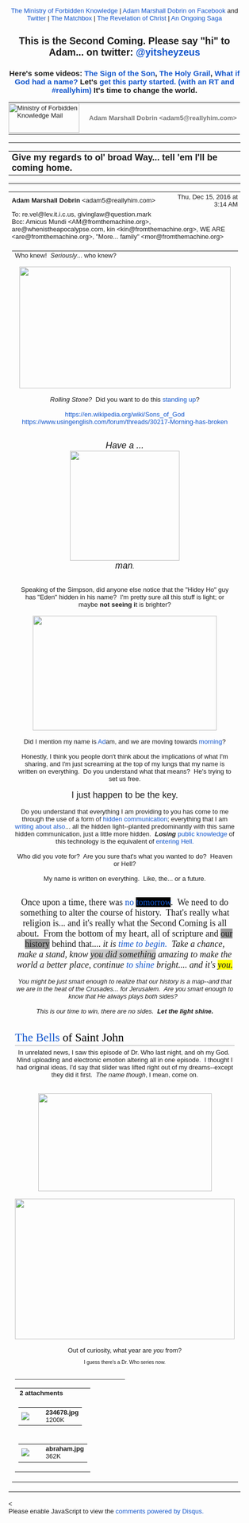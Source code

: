 <!DOCTYPE html PUBLIC "-//W3C//DTD HTML 4.01//EN" "https://www.w3.org/TR/html4/strict.dtd">
<!-- saved from url=(0153)https://mail.google.com/mail/u/2/?ui=2&amp;ik=b3fd74b597&amp;view=pt&amp;q=who%20knew%20i%20mean%20it&amp;qs=true&amp;search=query&amp;msg=159018bd5e8e8601&amp;siml=159018bd5e8e8601 --><html data-inboxsdk-active-app-ids='[{"appId":"sdk_wordzen_7bc143d54d"},{"appId":"sdk_streak_21e9788951","version":"6.2864"}]' data-inboxsdk-app-logger-master-chosen="true" data-inboxsdk-last-event="1482347915557" data-inboxsdk-master-claimed="true" data-inboxsdk-session-id="1482347404397-0.6150793875481095" data-map-id="1be4e7b7ffe24342" lang="en"><head data-inboxsdk-script-injected="true"><meta content="text/html; charset=utf-8" http-equiv="Content-Type" /><style type="text/css">
body,td,div,p,a,input {font-family: arial, sans-serif;}
</style><meta content="IE=edge" http-equiv="X-UA-Compatible" /><title>Ministry of Forbidden Knowledge Mail - Give my regards to ol' broad Way... tell 'em I'll be coming home.</title><style type="text/css">
body, td {font-size:13px} a:link, a:active {color:#1155CC; text-decoration:none} a:hover {text-decoration:underline; cursor: pointer} a:visited{color:##6611CC} img{border:0px} pre { white-space: pre; white-space: -moz-pre-wrap; white-space: -o-pre-wrap; white-space: pre-wrap; word-wrap: break-word; max-width: 800px; overflow: auto;} .logo { left: -7px; position: relative; }
</style><style id="inboxsdk__shared_style">.inboxsdk__notransition {
  -webkit-transition: none !important;
  -moz-transition: none !important;
  -o-transition: none !important;
  -ms-transition: none !important;
  transition: none !important;
}

.inboxsdk__close_button {
  height: 24px;
  width: 24px;
  opacity: .7;
  position: relative;
  background: none;
  border: none;
  padding: 0;
  box-sizing: content-box;
  outline: none;
  cursor: pointer;
}
.inboxsdk__close_button:focus, .inboxsdk__close_button:hover {
  opacity: 1;
}
.inboxsdk__close_button:focus::before {
  background-color: rgba(0,0,0,.12);
}
.inboxsdk__close_button::before {
  border-radius: 50%;
  position: absolute;
  top: -4px;
  bottom: -4px;
  left: -4px;
  right: -4px;
  padding: 4px;
  content: ' ';
}
.inboxsdk__close_button::after {
  content: ' ';
  background: url(https://www.gstatic.com/images/icons/material/system/1x/close_black_24dp.png);
  position: absolute;
  height: 24px;
  width: 24px;
  top: 0;
  left: 0;
}

.BfHbBdeFdccACFdC {
  display: none;
}

/* drawer */

.inboxsdk__drawer_view_container {
  visibility: visible;
  direction: initial;
  position: fixed;
  height: 100vh;
  width: 100vw;
  bottom: 0;
  left: 0;
  z-index: 51;
  pointer-events: none;
}
.inboxsdk__drawer_view {
  position: absolute;
  pointer-events: auto;
  top: 0;
  bottom: 0;
  right: 0;
  width: 452px;
  font: normal normal normal normal 13px / normal "Helvetica Neue", Helvetica, Arial, sans-serif;
  display: -webkit-flex;
  display: flex;
  -webkit-flex-direction: column;
  flex-direction: column;
  background-color: #fff;
  outline: none;
  box-shadow: 0 0 8px rgba(0,0,0,.18), 0 8px 16px rgba(0,0,0,.36);
  -webkit-transform: translateX(100%);
  transform: translateX(100%);
  transition: transform 150ms cubic-bezier(.4,0,.2,1);
}

.inboxsdk__drawer_view.inboxsdk__active {
  -webkit-transform: none;
  transform: none;
}
.inboxsdk__drawer_title_bar {
  background-color: #f5f5f5;
  border-bottom: 1px solid #e0e0e0;
  padding: 16px 20px;
  white-space: nowrap;
  display: -webkit-flex;
  display: flex;
  flex: 0 0 auto;
  -webkit-flex: 0 0 auto;
}
.inboxsdk__drawer_title_bar .inboxsdk__close_button {
  margin-right: 20px;
  -webkit-flex-shrink: 0;
  flex-shrink: 0;
}
.inboxsdk__drawer_title {
  overflow: hidden;
  text-overflow: ellipsis;
  white-space: nowrap;
  font: normal normal normal normal 20px / 24px "Helvetica Neue", Helvetica, Arial, sans-serif;
}

/* backdrop */

.inboxsdk__inbox_backdrop {
  visibility: visible;
  position: fixed;
  height: 100vh;
  width: 100vw;
  bottom: 0;
  left: 0;
  z-index: 50;
  background-color: transparent;
  transition: background-color 150ms cubic-bezier(0.4, 0, 1, 1);
}
.inboxsdk__inbox_backdrop.inboxsdk__active {
  background-color: rgba(10,10,10,.6);
  transition: background-color 70ms cubic-bezier(0,0,.2,1);
}

.inboxsdk__inbox_backdrop ~ .inboxsdk__inbox_backdrop {
  opacity: 0.6;
}

/* hidden */

.DGbAFbcDdFAcEIfH {
  display: -webkit-flex;
  display: flex;
  -webkit-flex-direction: column;
  flex-direction: column;
}

.GFAbBBEAbBFcIfcD &gt; .inboxsdk__close_button {
  position: absolute;
  bottom: 10px;
  right: 20px;
}

.CBDdFAIJaedGEIDI {
  width: 216px;
}

.CeDdaffadaHBCHAf {
  overflow: hidden;
  font: 12px Arial, sans-serif;
  max-height: 100%;
  box-sizing: border-box;
}

.BCccAfffHcAfCfBD {
  white-space: nowrap;
  display: -webkit-flex;
  display: flex;
  -moz-user-select: none;
  -webkit-user-select: none;
  user-select: none;
  cursor: default;
}

.CeDdaffadaHBCHAf.BDBCFHeAGDCaffbB .BCccAfffHcAfCfBD:hover,
.CeDdaffadaHBCHAf.EEIaeecAbAEEBHef .BCccAfffHcAfCfBD {
  background: rgba(0,0,0,.03);
}

.CbeAGeDGdIdDJEJG {
  min-width: 0;
  overflow: hidden;
  text-overflow: ellipsis;
}

.CeDdaffadaHBCHAf.BDBCFHeAGDCaffbB .CbeAGeDGdIdDJEJG {
  cursor: move;
}

.cdDbFedEbECDJcEb {
  padding-left: 20px;
  vertical-align: middle;
  font: 13px / 40px "Helvetica Neue", Helvetica, Arial, sans-serif;
  color: #303030;
}

.GFAbBBEAbBFcIfcD.eAICJGdDbBFfIacH .BCccAfffHcAfCfBD {
  display: none;
}

.eGFBdGacbFaJeHbf {
  display: inline-block;
  vertical-align: middle;
  margin-left: 10px;
  box-sizing: border-box;
  background-size: contain;
}

.eGFBdGacbFaJeHbf,
.eGFBdGacbFaJeHbf &gt; img {
  width: 20px;
  height: 20px;
}

.fDFJbbfJaaGcICCf {
  -webkit-flex: 1;
  flex: 1;
  text-align: right;
  visibility: hidden;
}

.CeDdaffadaHBCHAf.BDBCFHeAGDCaffbB .fDFJbbfJaaGcICCf {
  visibility: visible;
  cursor: pointer;
}

.EFHbJefFbaIFFIHB {
  margin-top: 12px;
  margin-right: 4px;
  background: url(https://www.streak.com/build/images/arrowDown.png) center / 20px no-repeat;
  border: none;
  width: 14px;
  height: 14px;
  -webkit-transform: rotate(-90deg);
  transform: rotate(-90deg);
  transition: -webkit-transform .15s, transform .15s;
  outline: none;
  opacity: .6;
  cursor: pointer;
}

.BCccAfffHcAfCfBD:hover .EFHbJefFbaIFFIHB,
.CeDdaffadaHBCHAf.EEIaeecAbAEEBHef .BCccAfffHcAfCfBD .EFHbJefFbaIFFIHB {
  opacity: .9;
}

.CeDdaffadaHBCHAf.ecFIIEJJFebAdaaB .EFHbJefFbaIFFIHB {
  -webkit-transform: rotate(0);
  transform: rotate(0);
}

.BdCCcGfCbBJCAdGJ {
  border-bottom: 1px solid #ddd;
  margin-bottom: 15px;
}

/* end hidden */
</style><style id="inboxsdk__style">/* suggestions */

.inboxsdk__suggestions_separator_before {
  padding-bottom: 2px !important;
}

.inboxsdk__suggestions_separator_after {
  border-top: 1px solid #e5e5e5;
  padding-top: 2px !important;
}

/* buttons */

div.T-I.inboxsdk__button {
  -webkit-user-select: none;
  min-width: 27px;
}

.inboxsdk__no_bg {
  background: none;
}

.inboxsdk__button.inboxsdk__button_disabled {
  opacity: 0.55;
}

  .inboxsdk__button_icon + .inboxsdk__button_text {
    margin-left: 5px;
  }

.inboxsdk__button_icon {
  display: inline-block;
}

.inboxsdk__button_iconImg {
  height: 16px;
  width: 16px;
  vertical-align: middle;
  margin-top: -2px;
  user-drag: none;
  -moz-user-select: none;
  -webkit-user-drag: none;
}

.inboxsdk__button_green_inactive {
  -webkit-box-shadow: 0 1px 0 rgba(0,0,0,.05);
  box-shadow: 0 1px 0 rgba(0,0,0,.05);
  background-color: #53a93f;
  background-image: -webkit-linear-gradient(top,transparent,transparent);
  background-image: linear-gradient(top,transparent,transparent);
  border: 1px solid transparent;
  color: #fff;
  text-shadow: none;
}

.inboxsdk__button_green_hover {
  -webkit-box-shadow: inset 0 -1px 0 #4c8534;
  box-shadow: inset 0 -1px 0 #4c8534;
  background-color: #65b045;
  background-image: -webkit-linear-gradient(top,transparent,transparent);
  background-image: linear-gradient(top,transparent,transparent);
  border: 1px solid transparent;
  border-bottom: 1px solid #4c8534;
  text-shadow: none;
}

.inboxsdk__button_green_active {
  -webkit-box-shadow: inset 0 1px 0 #2f6124;
  box-shadow: inset 0 1px 0 #2f6124;
  background: #3e802f;
  border: 1px solid transparent;
  border-top: 1px solid #2f6124;
  color: #fff;
  text-shadow: none;
}

.J-M.inboxsdk__menu {
  min-width: 1em;
  min-height: 1em;
  padding: 0px;
  overflow: visible;
  max-height: none;
}

.f4.J-N-JX.inboxsdk__message_more_icon {
  margin-top: -1px;
  width: 16px;
  height: 16px;
}

/* end */

/* compose buttons */

.T-I.inboxsdk__button.inboxsdk__compose_sendButton {
  min-width: 0px;
  margin-right: 0px;
  margin-left: 0px;
  padding:0px;
}

.inboxsdk__compose_actionToolbar {
  padding: 0px 0px 0px 5px;
  white-space: nowrap;
}

.inboxsdk__compose_actionToolbar div.inboxsdk__button {
  min-width: 27px;
  height: 27px;
}

.inboxsdk__compose_actionToolbar .inboxsdk__button_icon {
  height: 17px;
  width: 17px;
  display: inline-block;
  vertical-align: middle;
  position: relative;
  margin-top: 2px;
}

.inboxsdk__compose_actionToolbar .inboxsdk__button_iconImg {
  vertical-align: top;
  height: 17px;
  width: 17px;
  display: inline-block;
  margin-top: -1px;
}

.inboxsdk__compose_actionToolbar .inboxsdk__button &gt; div {
    opacity: 0.55;
}

.inboxsdk__compose_actionToolbar .inboxsdk__button:focus {
  border: 1px solid #4d90fe;
  outline: none;
}


  .inboxsdk__compose_actionToolbar .inboxsdk__button.inboxsdk__button_hover &gt; div, .inboxsdk__compose_actionToolbar .inboxsdk__button:focus &gt; div {
    opacity: 1
  }


.inboxsdk__compose_groupedActionToolbar {
  position: absolute;
  bottom: 44px;
  background: #f5f5f5;
  margin: 3px;
  box-shadow: 0 2px 2px -1px rgba(0,0,0,0.1);
  border: 1px solid #cfcfcf;
  padding: 1px !important;
  z-index: 10;
  left: 0px;
}

.inboxsdk__compose_groupedActionToolbar div.inboxsdk__button {
  z-index: 1;
}

.inboxsdk__compose_groupedActionToolbar_arrow {
  position: absolute;
  background: url('https://ssl.gstatic.com/ui/v1/icons/mail/down_pointer.png') no-repeat;
  width: 17px;
  height: 18px;
  bottom: -16px;
  margin-left: 4px;
}

/* end */

/* appid warning */

.inboxsdk__appid_warning {
  margin: 0;
  padding: 9px;
  color: #4b4b4b;
  height: 32px;
  background: #ff6c6c;
  font-size: 10pt;
}

.inboxsdk__appid_warning_main {
  display: inline-block;
  vertical-align: middle;
}

.inboxsdk__appid_warning .topline {
  font-weight: bold;
  font-size: 11pt;
}

a.inboxsdk__appid_register {
  color: white;
  display: inline-block;
  background: #1989ff;
  border-radius: 3px;
  text-decoration: none;
  box-shadow: 0 0 5px rgba(0,0,0,0.3);
  padding: 7px;
  font-size: 10pt;
  vertical-align: middle;
  margin-left: 1em;
}

input.inboxsdk__x_close_button {
  background-color: transparent;
  background-image: url(https://www.streak.com/build/images/circle_border_x.png);
  background-size: cover;
  background-repeat: no-repeat;
  background-position: center center;
  height: 20px;
  width: 20px;
  border: none;
  display: inline-block;
  vertical-align: middle;
  cursor: pointer;

  float: right;
  margin: 5px;
}

/* thread rows */

.inboxsdk__gmail_label.inboxsdk__label_has_icon .au {
  display: inline-block;
  margin-left: 14px;
}

.inboxsdk__thread_row_label .inboxsdk__button_icon,
.inboxsdk__thread_row_label .inboxsdk__button_iconImg {
  height: 11px;
  width: 11px;
}

.inboxsdk__thread_row_label .inboxsdk__button_icon {
  display: inline-block;
  margin-top: 2px;
  margin-left: 4px;
  position: absolute;
}

.inboxsdk__thread_row_button {
  outline: 0;
  padding: 0 5px;
  position: relative;
  height: 15px;
  width: 15px;
  top: -2px;
}

.inboxsdk__gmail_action {
  float: right;
  position: relative;
  background-color: grey;
  border: 1px solid black;
  margin-left: 1em;
  cursor: default;
  padding: 0 6px;
  background-image: -webkit-linear-gradient(top,#e9e9e9,#e6e6e6);
  background-image: linear-gradient(top,#e9e9e9,#e6e6e6);
  border: 1px solid rgba(0,0,0,0.1);
  border-color: #ccc;
  color: #444;
  height: 17px;
  line-height: 17px;
  min-width: 56px;
  border-radius: 2px;
  font-size: 11px;
  font-weight: bold;
  text-align: center;
  white-space: nowrap;
  padding-right: 18px;
}

.inboxsdk__gmail_action:focus {
  border: 1px solid #4d90fe;
  outline: none;
}

.inboxsdk__gmail_action:active {
  box-shadow: inset 0 1px 2px rgba(0,0,0,.1);
}

.inboxsdk__gmail_action:hover {
  box-shadow: 0 1px 1px rgba(0,0,0,.05);
  background-color: #ededed;
  background-image: -webkit-linear-gradient(top,#ededed,#eaeaea);
  background-image: linear-gradient(top,#ededed,#eaeaea);
  border-color: #b8b8b8;
}

.inboxsdk__gmail_action::after {
  content: '';
  position: absolute;
  right: 5px;
  top: 5px;
  margin-left: 5px;
  background: no-repeat url(https://ssl.gstatic.com/mail/sprites/smartmail-561acb673be75c1d374881a95997fce4.png) -67px -100px;
  width: 7px;
  height: 7px;
  opacity: .55;
}

.inboxsdk__thread_row_custom_date {
  margin-left: 2px;
}

span.inboxsdk__thread_row_custom_date + span:not(.inboxsdk__thread_row_custom_date) {
  display: none;
}

span.inboxsdk__thread_row_custom_draft_label + div.yW {
  display: none;
}

.inboxsdk__thread_row_attachment_icon {
  margin-left: 3px;
  width: 16px;
  height: 16px;
}

.inboxsdk__thread_row_icon_wrapper {
  display: inline-block;
  width: 25px;
  margin-right: 3px;
}

.inboxsdk__thread_row_image_added .y6 .inboxsdk__thread_row_icon_wrapper ~ span[id] {
  margin-left: 3px;
}

  .inboxsdk__thread_row_icon_wrapper .inboxsdk__button_icon {
    position: absolute;
    top: 50%;
    height: 24px;
    overflow: hidden;
    width: 24px;
    margin-top: -12px;
  }

    .inboxsdk__thread_row_icon_wrapper .inboxsdk__button_iconImg {
      height: 24px;
      width: 24px;
      margin-top: 0px;
    }

  .inboxsdk__thread_row_image_added .a4W, .inboxsdk__thread_row_image_added .apA, .inboxsdk__thread_row_image_added .apx {
    position: relative;
  }


/* end thread rows */

td.gH div.gK span:first-child &gt; img {
  margin-right: 3px;
}

td.gH div.gK span:first-child &gt; img:last-child {
  margin-right: 6px;
}

.inboxsdk__message_attachment_icon {
  width: 21px;
  height: 21px;
  margin-top: -3px;
}

/* Work around issue where clicking "Remove formatting" in Compose causes this
 * element to become taller and shift the toolbar down. */
.gU .aWQ {
  max-height: 3px;
}

.aQw .inboxsdk__button_iconImg {
  margin-top: 2px;
}

.aZi .asa .inboxsdk__button_iconImg {
  display: inline-block;
  vertical-align: middle;
  margin-top: -3px;
}

/* Message view attachments toolbar */
.aZi .aZj .asa .inboxsdk__button_iconImg {
  margin: 0;
}

body .dw {
  /* Fixes issue where a tall compose window opened over a custom view could be
   * overlapped by Gmail's top bar. Also fixes issue where mole widgets are
   * only visible while a compose window is open.
   */
  z-index: 6 !important;
}

.inboxsdk__compose_outerSidebar_wrapper {
  position: absolute;
  left: -401px;
  top: 0px;
  background: white;
  width: 400px;
  bottom: 0px;
  border-left: 1px solid silver;
  box-shadow: -2px 0px 1px #E6E6E6;
  display: block;
}

.inboxsdk__outerSidebarActive .aSt .inboxsdk__compose_outerSidebar_wrapper {
  border-left: 0;
  box-shadow: none;
  left: -400px;
}

.inboxsdk__outerSidebarActive .aSs &gt; div { width: 50% !important; margin-left: 30%; }

.inboxsdk__compose_outerSidebar_header {
  background: #404040;
  font-size: 80%;
  padding: 10px 10px 11px 10px;
  color: white;
  border-bottom: 1px solid #C4C4C4;
}

.inboxsdk__compose_outerSidebar_body {
  position: absolute;
  width: 100%;
  bottom: 43px;
  top: 36px;
  left: -1px;
  overflow: auto;
}

.inboxsdk__compose_outerSidebar_footer {
  position: absolute;
  bottom: 0px;
  width: 100%;
  border-top: 1px solid rgb(206, 206, 206);
  display: block;
}

.inboxsdk__compose_innerSidebarActive form, .inboxsdk__compose_innerSidebarActive .GQ {
  padding-right: 200px;
}

div.inboxsdk__compose_statusbar {
  margin: 0;
  border: 0;
  height: 40px;
}

.inboxsdk__compose_statusbarActive .aoI {
  height: auto !important;
}

/* compose size fixing */
.inboxsdk__compose .qz {
  max-height: inherit !important;
}

/* .dw means not fullscreen */
.dw .inboxsdk__compose_statusbarActive .aDj.aDi {
  position: static !important;
}

.inboxsdk__compose_statusbarActive .aDj &gt; .aDh {
  height: auto;
}

.inboxsdk__recipient_row td.ok {
  height: 23px;
}

.inboxsdk__recipient_row td.az3 {
  padding: 0px 3px 3px 3px;
}

/* toolbar visibility */

[data-thread-toolbar=true] [data-rowlist-toolbar=true] {
  display: none;
}

[data-toolbar-expanded=true] [data-toolbar-expanded=false] {
  display: none;
}

[data-toolbar-expanded=false] [data-toolbar-expanded=true] {
  display: none;
}


[data-toolbar-icononly=true] .inboxsdk__button_text {
  display: none;
}

.inboxsdk__menuItem img, .inboxsdk__menuItem .inboxsdk__icon {
  height: 16px;
  width: 16px;
  margin-left: -20px;
  position: absolute;
  margin-top: -1px;
}

/* end */

/* modal */

.inboxsdk__modal_overlay {
  right: 0px;
  bottom: 0px;
}

.inboxsdk__modal_fullscreen {
  position: fixed;
  top: 0px;
  left: 0px;
  bottom: 0px;
  right: 0px;
  z-index: 501;
  display: flex;
  display: -webkit-flex;
  justify-content: center;
  -webkit-justify-content: center;
  align-items: center;
  -webkit-align-items: center;
  padding: 110px 50px 50px 50px;
}

.inboxsdk__modal_content {
    margin-top: 30px; margin-bottom: 30px;
}

.inboxsdk__modal_fullscreen.inboxsdk__modal_content_no_buttons .inboxsdk__modal_content {
  margin-bottom: 0px;
}

.inboxsdk__modal_close {
  outline: none;
  cursor: pointer;
}


.inboxsdk__modal_fullscreen .inboxsdk__modal_container {
  position: relative;
  margin-top: -60px;
  width: auto;
  overflow: hidden;
}

  .inboxsdk__modal_fullscreen.inboxsdk__modal_hideTop .inboxsdk__modal_close {
    display: none;
  }

  .inboxsdk__modal_fullscreen.inboxsdk__modal_hideTop .inboxsdk__modal_container {
    padding-top: 0px;
  }

  .inboxsdk__modal_fullscreen.inboxsdk__modal_hideTop .inboxsdk__modal_content {
    margin-top: 0px;
  }

  .inboxsdk__modal_fullscreen.inboxsdk__modal_hideTop .Kj-JD-K7 {
    margin: 0px;
  }

  .inboxsdk__modal_fullscreen.inboxsdk__modal_hideSides .inboxsdk__modal_container {
    padding-left: 0px;
    padding-right: 0px
  }

  .inboxsdk__modal_fullscreen.inboxsdk__modal_hideBottom .inboxsdk__modal_content {
    margin-bottom: 0px;
  }

  .inboxsdk__modal_fullscreen.inboxsdk__modal_hideBottom .inboxsdk__modal_container {
    padding-bottom: 0px;
  }

/* end modal */

/* mole */

/* Fix issue where Compose toolbar can become disconnected when moles or
 * drawers are in use */
.inboxsdk__drawers_in_use .aDi,
.inboxsdk__moles_in_use .aDi {
  left: auto !important;
}

/* Make it so the compose/mole layer doesn't wrap, so we don't have to do a lot
 * of fancy logic to hide moles ourselves when things get too crowded. */
.inboxsdk__moles_in_use .nH &gt; .nH &gt; .no {
  white-space: nowrap;
}
.inboxsdk__moles_in_use .nH &gt; .nH &gt; .no &gt; * {
  white-space: initial;
}
.inboxsdk__moles_in_use .nH &gt; .nH &gt; .no &gt; .nn {
  display: inline-block;
  float: none;
}

.inboxsdk__mole_view {
  position: relative;
  max-width: 564px;
  height: 100vh;
  vertical-align: top;
  display: inline-flex;
  display: -webkit-inline-flex;
  align-items: flex-end;
  -webkit-align-items: flex-end;
}

.inboxsdk__mole_view_inner {
  visibility: visible;
  box-sizing: border-box;
  margin-right: 5px;
  box-shadow: rgba(0,0,0,0.2) 0 2px 6px;
  min-width: 260px;
  min-height: 36px;
}

.inboxsdk__mole_view_titlebar {
  position: absolute;
  left: 0;
  right: 5px;
  color: white;
  font-size: 12.8px;
  background: #404040;
  box-sizing: border-box;
  height: 36px;
  padding-top: 7px;
  padding-left: 11px;
  cursor: pointer;
}

.inboxsdk__mole_view_titlebar h2 {
  font-size: inherit;
  font-weight: inherit;
  margin: 4px 0 0 0;
  white-space: nowrap;
  overflow: hidden;
  text-overflow: ellipsis;
}

.inboxsdk__mole_title_buttons {
  white-space: nowrap;
  float: right;
  padding-right: 5px;
  margin-top: -3px;
}

.inboxsdk__mole_title_buttons &gt; img {
  height: 24px;
  width: 24px;
  position: relative;
  top: 2px;
  opacity: 0.6;
}

.inboxsdk__mole_title_buttons &gt; img:hover {
  opacity: 1;
  background-color: #737373;
}

.inboxsdk__mole_view.inboxsdk__minimized .inboxsdk__mole_view_content,
.inboxsdk__mole_view.inboxsdk__minimized.inboxsdk__mole_use_minimize_title h2.inboxsdk__mole_default,
.inboxsdk__mole_view:not(.inboxsdk__minimized) h2.inboxsdk__mole_minimized,
.inboxsdk__mole_view:not(.inboxsdk__mole_use_minimize_title) h2.inboxsdk__mole_minimized,
.inboxsdk__mole_view.inboxsdk__minimized .Hl,
.inboxsdk__mole_view:not(.inboxsdk__minimized) .Hk {
  display: none;
}

.inboxsdk__mole_view_content {
  margin-top: 36px;
  border: 1px solid #cfcfcf;
  background: white;
  min-width: 260px;
  min-height: 20px;
  max-height: 80vh;
}

.inboxsdk__mole_view_chromeless .inboxsdk__mole_view_inner {
  min-width: 0px;
}

.inboxsdk__mole_view_chromeless .inboxsdk__mole_view_content {
  margin-top: 0px;
  min-width: 0px;
}

/* end mole */


/* tabs */

.inboxsdk__tab {
  width: 30px;
}

.inboxsdk__tab.eAICJGdDbBFfIacH:first-child:last-child {
  display: none;
}

.inboxsdk__tab.inboxsdk__tab_selected {
  width: auto;
}

table.aKk .inboxsdk__contentTabContainer .inboxsdk__tab .aAy[role=tab] {
  height: 28px;
}

.inboxsdk__tab_icon {
  width: 30px;
  height: 25px;
  background-position-x: 5px;
  background-position-y: 3px;
  background-size: 16px;
  bacgkround-repeat: no-repeat;
}

.inboxsdk__tab_icon img {
  height: 16px;
  width: 16px;
  margin-left: 5px;
  margin-top: 3px;
}

.inboxsdk__tab .aKx {
  top: 4px;
}

.inboxsdk__hidden div[role=complementary] {
  position: static !important;
}

/* Fix issue where hidden causes threadview to be taller than it should */
.inboxsdk__hidden &gt; div.y4,
.EFacdAHaDFAeDDAG &gt; div.y4 {
  display: none;
}

table.aKk .inboxsdk__contentTabContainer .inboxsdk__tab:first-child .aAy[role=tab] {
  border-left-width: 1px;
}

/* end tabs */

/* old hidden */

.inboxsdk__hidden .inboxsdk__contentPanelContainer {
  font: 12px Arial, sans-serif;
  max-width: 220px;
}

.inboxsdk__contentPanelContainer_contentContainer {
  overflow: hidden;
  margin-bottom: 10px;
  border-bottom: 1px solid #D8D8D8;
}


/* end old hidden */


/* hidden */

.EFacdAHaDFAeDDAG div[role=complementary] {
  position: static !important;
  width: 216px !important;
}

.EFacdAHaDFAeDDAG {
  /* Necessary to prevent z-indexes on hidden items from causing them to show
  above stuff outside of the hidden. */
  will-change: position;
}

.GFAbBBEAbBFcIfcD {
  position: relative;
}

.CeDdaffadaHBCHAf {
  background: #ffffff;
}

.CBDdFAIJaedGEIDI {
  padding: 4px 0 12px;
}

.GFAbBBEAbBFcIfcD.eAICJGdDbBFfIacH .CBDdFAIJaedGEIDI {
  padding-top: 0;
}

/* end hidden */

/* custom content */

.inboxsdk__custom_view_element {
  overflow: auto;
}

/* end custom content */


/* nav menu */


.inboxsdk__hide_native_marker .ain:not(.inboxsdk__navItem) {
  border-left-color: transparent;
}
.inboxsdk__hide_native_marker .ain:not(.inboxsdk__navItem) .nZ .aio * {
  color: inherit !important;
}
.inboxsdk__hide_native_marker .ain:not(.inboxsdk__navItem) .nU:not(.n1) .n0 {
  font-weight: normal;
}

.inboxsdk__navItem_hover .aj0, .inboxsdk__navItem_hover .p8 {
  visibility: visible;
}

.inboxsdk__navItem_link {
  position: absolute;
  top: 0px;
  right: -4px;
}

[dir=rtl] .inboxsdk__navItem_link {
  left: -4px;
  right: initial;
}

.inboxsdk__navItem_container .aio .inboxsdk__button {
  position: absolute;
  top: 0px;
  right: -30px;
}

.inboxsdk__navItem_marker {
  position: absolute;
  left: 0px;
  padding-bottom: 2px;
}

.ain .inboxsdk__navItem_container {
  margin-left: -18px;
}

.inboxsdk__navItem_container {
  margin-left: -14px;
}

.inboxsdk__expando {
  z-index: 1;
}

.aip .CK {
  color: #15c;
}

.aip .CK:hover {
  text-decoration: underline;
}

.inboxsdk__navItem_container .aio.aip {
  white-space: nowrap;
}

/* end nav menu */



/* search results section */

.inboxsdk__custom_sections {
  margin-bottom: 15px;
}

.inboxsdk__custom_sections.Wc {
  padding: 0px;
  margin-bottom: 0px;
}

.inboxsdk__resultsSection {
  padding-top: 20px;
}

  .inboxsdk__custom_sections.Wc .inboxsdk__resultsSection {
    padding-top: 0px;
  }

.inboxsdk__custom_sections .Wg {
  padding-top: 0px;
}

  .inboxsdk__custom_sections.Wc .Wg {
    border-bottom: 0;
    padding: 0px;
  }

.inboxsdk__results_collapsedContainer &gt; div {
  display: inline;
}

.inboxsdk__resultsSection.inboxsdk__resultsSection_collapsed {
  display: inline-block;
  margin-right: 20px;
}

  .Wc .inboxsdk__resultsSection.inboxsdk__resultsSection_collapsed {
    margin-right: 0px;
  }

.inboxsdk__resultsSection_collapsed .Cr {
  display: none;
}

.inboxsdk__resultsSection_title {
  white-space: nowrap;
  cursor: pointer;
  display: inline-block;
}

  .Wc .inboxsdk__resultsSection_title {
    padding: 3px 0 3px 8px;
  }

.inboxsdk__resultsSection_title_subtitle {
  opacity: 0.5;
  margin-left: 5px;
}

  .Wc .inboxsdk__resultsSection_title_subtitle {
    font-size: 80%;
  }

.inboxsdk__resultsSection_title .Wp {
  float: left;
  height: 10px;
  width: 20px;
  margin-top: 3px;
}

.inboxsdk__resultsSection_title h3 {
  margin-bottom: 10px;
  margin-top: 20px;
  display: inline;
  float: none;
}

.inboxsdk__resultsSection_header_summaryText.Wm:last-child .amH {
  padding-right: 0px;
  margin-right: 0px;
}

  .inboxsdk__custom_sections.Wc .inboxsdk__resultsSection_header_summaryText:last-child {
    margin-right: 11px;
  }

.inboxsdk__custom_sections.Wc .J-JN-M-I {
  margin-right: 13px;
}

.inboxsdk__resultsSection_header_summaryText.Wm + .aAE {
  margin-left: 3px;
}

.inboxsdk__resultsSection .TB.TC {
  text-align: center;
}

.inboxsdk__resultsSection .inboxsdk__resultsSection_loading {
  font-style: italic;
}

.inboxsdk__resultsSection .inboxsdk__resultsSection_result_icon {
  height: 15px;
  width: 15px;
  margin-left: 9px;
}

.inboxsdk__resultsSection .xX {
  width: 20ex;
}

.inboxsdk__resultsSection_result_title span {
  text-overflow: ellipsis;
  display: block;
  overflow: hidden;
}

.inboxsdk__resultsSection tr .xW &gt; span {
  overflow: hidden;
  display: block;
  text-overflow: ellipsis;
}

.inboxsdk__resultsSection .V3 {
  overflow: hidden;
  white-space: nowrap;
}

.inboxsdk__resultsSection .at {
  position: relative;
}

.inboxsdk__resultsSection .at &gt; * {
  display: inline-block;
}

.inboxsdk__resultsSection_label_icon {
  height: 11px;
  width: 11px;
  position: absolute;
  margin-left: 4px;
  margin-top: 1px;
}

.inboxsdk__resultsSection .av, .inboxsdk__thread_row_label .av {
  max-width: 90px;
  overflow: hidden;
  text-overflow: ellipsis;
}

.inboxsdk__resultsSection_label_icon + .av, .inboxsdk__thread_row_label .inboxsdk__button_icon + .av {
  margin-left: 16px;
}

.Wc .inboxsdk__resultsSection_footer {
  padding: 3px 3px 3px 8px;
}

/* end search results section */


/* tooltip */

/* gmail styles */

.inboxsdk__tooltip .T-P {
  -webkit-box-shadow: 0 1px 3px rgba(0,0,0,.2);
  box-shadow: 0 1px 3px rgba(0,0,0,.2);
  background-color: #fff;
  border: 1px solid;
  border-color: #bbb #bbb #a8a8a8;
  padding: 16px;
  position: absolute;
  z-index: 1201!important;
}

  .inboxsdk__tooltip.inboxdk__tooltip_content .T-P {
    padding: 0px;
  }

.inboxsdk__tooltip .aRM {
  outline: none;
  padding: 13px 10px 16px;
  text-align: center;
}

  .inboxdk__tooltip_content.inboxsdk__tooltip .aRM {
    padding: 0px;
  }

.inboxsdk__tooltip .aRR {
  color: #333;
  font-size: 18px;
  margin-top: 13px;
}

.inboxsdk__tooltip .aRQ {
  color: #777;
  font-size: 13px;
  margin: 3px 0 14px 0;
}




/* end gmail styles */

.inboxsdk__tooltip {
  position: fixed;
  z-index: 1300;
  transition: left 200ms ease, top 200ms ease;
}

.inboxsdk__tooltip .T-P {
  position: relative;
  width: auto;
  max-width: 500px;
}

.inboxsdk__tooltip .inboxsdk__tooltip_arrow {
  position: fixed;
  z-index: 1400;
  margin-top: -1px;
  transition: left 200ms ease, top 200ms ease;
}

.inboxsdk__tooltip .inboxsdk__tooltip_close {
  -webkit-user-select: none;
}

.inboxsdk__tooltip .inboxsdk__button {
  margin-right: 0px;
}

.inboxsdk__tooltip .inboxsdk__tooltip_image {
  max-height: 300px;
  max-width: 500px;
  overflow: hidden;
  height: auto;
}

.inboxsdk__tooltip .inboxsdk__tooltip_image &gt; img {
  max-height: 300px;
  max-width: 500px;
}

/* end tooltip */


/* attachment card */

.inboxsdk__attachmentCard img.aQG.aYB {
  max-width: 178px;
  min-width: 178px;
  min-height: 118px;
}

.inboxsdk__attachmentCard img.aZG.aYw {
  background: none;
}

/* add some margins between cards so 4+ cards don't hit each other */

.aQw &gt; .T-I.J-J5-Ji.L3 {
  margin-top: 5px;
}

/* end attachment card */


/* keyboard shortcut help */

table.cf.wd.inboxsdk__shortcutHelp_table {
  margin-bottom: 15px;
}

.inboxsdk__shortcutHelp_table td.Dn {
  display: inline-block;
  width: 50%;
}

.inboxsdk__shortcutHelp_table table.cf {
  display: block;
}

.inboxsdk__shortcutHelp_table tbody tbody {
  display: block;
}

.inboxsdk__shortcutHelp_table tbody tbody tr {
  display: block;
  white-space: nowrap;
}

.inboxsdk__shortcutHelp_table td.wg.Dn {
  display: inline-block;
  width: 45%;
}

.inboxsdk__shortcutHelp_table span.wb {
  margin-left: 3px;
}

.inboxsdk__shortcutHelp_table td.we.Dn {
  width: 60%;
  white-space: normal;
}

.inboxsdk__shortcutHelp_title img.inboxsdk__icon {
  height: 21px;
  width: 21px;
  vertical-align: middle;
  margin-right: 10px;
  border-radius: 4px;
}

/* end keyboard shortcut help */


/* search suggestions */

.asor.inboxsdk__custom_suggestion {
  display: flex;
  display: -webkit-flex;
  justify-content: center;
  -webkit-justify-content: center;
  align-items: center;
  -webkit-align-items: center;
}

.inboxsdk__custom_suggestion img {
  max-width: 32px;
  max-height: 32px;
  margin-left: -11px;
}

/* end send suggestions */


/* app toolbar */

.inboxsdk__appButton {
  margin-right: -15px;
}

  .inboxsdk__appButton:first-child {
    margin-left: -45px;
  }

  .inboxsdk__appButton + .inboxsdk__appButton {
    margin-left: 35px;
  }

  .inboxsdk__appButton.inboxsdk__appButton_noGPlus {
    margin-right: 0px;
  }

.inboxsdk__appButton .inboxsdk__button_icon {
  margin-right: 5px;
  position: relative;
}

.inboxsdk__appButton a {
  color: #404040;
  text-decoration: none;
  line-height: 24px;
}

.inboxsdk__appButton.inboxsdk__appButton_noGPlus a {
  line-height: 30px;
}

.inboxsdk__appButton a:hover {
  text-decoration: underline;
  color: #000;
}

.inboxsdk__gmail_dark_theme .inboxsdk__appButton a {
  color: #eee;
}
.inboxsdk__gmail_dark_theme .inboxsdk__appButton a:hover {
  color: #fff;
}

.inboxsdk__appButton_tooltip {
  outline: none;
  transition: none;
  -webkit-animation: gb__a .2s;
}

.inboxsdk__appButton_tooltip .inboxsdk__tooltip_close {
  display: none;
}

.inboxsdk__tooltip.inboxsdk__appButton_tooltip .T-P {
  padding: 0px;
}

.inboxsdk__tooltip.inboxsdk__appButton_tooltip .aRM {
  padding: 0px;
  white-space: initial;
  text-align: center;
  font: normal normal normal normal 16px / normal arial, sans-serif;
}

.inboxsdk__tooltip.inboxsdk__appButton_tooltip .inboxsdk__tooltip_arrow {
  transform-origin: top;
  transform: rotateZ(180deg);
  margin-top: 9px;
}

/* end app toolbar */
</style> <script>
  (function(i,s,o,g,r,a,m){i['GoogleAnalyticsObject']=r;i[r]=i[r]||function(){
  (i[r].q=i[r].q||[]).push(arguments)},i[r].l=1*new Date();a=s.createElement(o),
  m=s.getElementsByTagName(o)[0];a.async=1;a.src=g;m.parentNode.insertBefore(a,m)
  })(window,document,'script','https://www.google-analytics.com/analytics.js','ga');

  ga('create', 'UA-74743044-2', 'auto');
  ga('send', 'pageview');

</script></head>
<body style="width: 100%; margin: 0 auto; text-align: left; font-family: Arial;">
<center>
<script type="text/javascript">
    google_ad_client = "ca-pub-9608809622006883";
    google_ad_slot = "4355365452";
    google_ad_width = 728;
    google_ad_height = 90;
</script>
<!-- leaderboard -->
<script type="text/javascript" src="//pagead2.googlesyndication.com/pagead/show_ads.js">
</script>
<br />
<a href="https://www.facebook.com/MinistryOfForbiddenKnowledge">The Ministry of Forbidden Knowledge</a> | 
<a href="https://www.facebook.com/admdbrn">Adam Marshall Dobrin on Facebook</a> and <a href="https://twitter.com/intent/user?screen_name=yitsheyzeus">Twitter</a> |
<a href=".">The Matchbox</a> | 
<a href=".">The Revelation of Christ</a> | 
<a href="http://medium.com/@adam5/publications">An Ongoing Saga</a>
<br />
</center>
<center><h2>
This is the Second Coming.  Please say "<b>hi</b>" to Adam... on twitter: <a href="https://twitter.com/yitsheyzeus" target="_new">@yitsheyzeus</a>
</h2><h3>
Here's some videos: <a href="https://www.youtube.com/watch?v=AevgjKPDgfM&amp;feature=youtu.be" target="_new">The Sign of the Son</a>, <a href="https://vimeo.com/156698154" target="_new">The Holy Grail</a>, <a href="https://www.youtube.com/watch?v=Fr_CHOxSyc8" target="_new">What if God had a name?</a>
Let's <a href="https://twitter.com/intent/retweet?related=yitsheyzeus&amp;tweet_id=804005770937462784">get this party started. (with an RT and #reallyhim)</a>  It's time to change the world.</h3>
</center>
<div class="bodycontainer"><table border="0" cellpadding="0" cellspacing="0" width="100%"><tbody><tr height="14px"><td width="143"><img alt="Ministry of Forbidden Knowledge Mail" class="logo" height="59" src="http://i.imgur.com/S5yPQ7g.gif" width="143" /></td><td align="right"><font color="#777" size="-1"><b>Adam Marshall Dobrin &lt;adam5@reallyhim.com&gt;</b></font></td></tr></tbody></table><hr /><div class="maincontent"><table border="0" cellpadding="0" cellspacing="0" width="100%"><tbody><tr><td><font size="+1"><b>Give my regards to ol' broad Way... tell 'em I'll be coming home.</b></font><br /></td></tr></tbody></table><hr /><table border="0" cellpadding="0" cellspacing="0" class="message" width="100%"><tbody><tr><td><font size="-1"><b>Adam Marshall Dobrin </b>&lt;adam5@reallyhim.com&gt;</font></td><td align="right"><font size="-1">Thu, Dec 15, 2016 at 3:14 AM</font></td></tr><tr><td colspan="2"><font class="recipient" size="-1"><div>To: re.vel@lev.it.i.c.us, givinglaw@question.mark</div><div>Bcc: Amicus Mundi &lt;AM@fromthemachine.org&gt;, are@whenistheapocalypse.com, kin &lt;kin@fromthemachine.org&gt;, WE ARE &lt;are@fromthemachine.org&gt;, "More... family" &lt;mor@fromthemachine.org&gt;</div></font></td></tr><tr><td colspan="2"><table border="0" cellpadding="12" cellspacing="0" width="100%"><tbody><tr><td><div style="overflow: hidden;"><font size="-1"><div dir="ltr">Who knew!  <i>Seriously</i>... who knew?<div><br /></div><div style="text-align:center"><a class="playable" data-saferedirecturl="https://www.google.com/url?hl=en&amp;q=https://www.youtube.com/watch?v%3DMRSgvfNZcWA&amp;source=gmail&amp;ust=1482433804253000&amp;usg=AFQjCNHqL1ORgRtXcaYP_MHoPU9Up3-j-A" href="https://www.youtube.com/watch?v=MRSgvfNZcWA" target="_blank"><img alt="" height="245" src="http://i.imgur.com/EA8pUSS.png" style="margin-right:0px" width="426" /></a></div><div style="text-align:center"><i><br /></i></div><div style="text-align:center"><i>Rolling Stone?  </i>Did you want to do this <a data-saferedirecturl="https://www.google.com/url?hl=en&amp;q=http://bit.ly/2hlAu6P&amp;source=gmail&amp;ust=1482433804253000&amp;usg=AFQjCNHc8Pim79mRLSd4geYvS3BSjPB3ow" href="https://www.youtube.com/playlist?list=PLgYKDBgxsoMMzfaYwNB9CK4E3Hure3h1G" target="_blank">standing up</a>?</div><div style="text-align:center"><i><br /></i></div><div><div style="text-align:center"><a data-saferedirecturl="https://www.google.com/url?hl=en&amp;q=https://en.wikipedia.org/wiki/Sons_of_God&amp;source=gmail&amp;ust=1482433804253000&amp;usg=AFQjCNFnDdHkqFEneKghciQAGl5GyiqtXQ" href="https://en.wikipedia.org/wiki/Sons_of_God" target="_blank">https://en.wikipedia.org/wiki/<wbr>Sons_of_God</wbr></a></div><div style="text-align:center"><a data-saferedirecturl="https://www.google.com/url?hl=en&amp;q=https://www.usingenglish.com/forum/threads/30217-Morning-has-broken&amp;source=gmail&amp;ust=1482433804253000&amp;usg=AFQjCNE8RBNE7TuYaHAo7gsPIdj5QP6ybg" href="https://www.usingenglish.com/forum/threads/30217-Morning-has-broken" target="_blank">https://www.usingenglish.com/<wbr>forum/threads/30217-Morning-</wbr><wbr>has-broken<br /></wbr></a></div><div style="text-align:center"><br /></div><div style="text-align:center"><br /></div><font size="4"><div style="text-align:center"><i>​Have a ...</i></div></font></div><div><div style="text-align:center"><i><a class="playable" data-saferedirecturl="https://www.google.com/url?hl=en&amp;q=https://www.youtube.com/watch?v%3DUyKlIF5Q8ws&amp;source=gmail&amp;ust=1482433804253000&amp;usg=AFQjCNGzFShnWeZnxJVhIBzCYYcZUOw_IA" href="https://www.youtube.com/watch?v=UyKlIF5Q8ws" target="_blank"><img alt="" height="221" src="http://i.imgur.com/p4ONTBx.jpg" style="margin-right:0px" width="221" /></a></i></div><div style="text-align:center"><i><font size="4">man</font>.</i></div><div style="text-align:center"><br /></div><div style="text-align:center"><br /></div><div style="text-align:center">Speaking of the Simpson, did anyone else notice that the "Hidey Ho" guy has "Eden" hidden in his name?  I'm pretty sure all this stuff is light; or maybe <b>not seeing i</b>t is brighter?</div><div style="text-align:center"><br /></div><div style="text-align:center"><a class="playable" data-saferedirecturl="https://www.google.com/url?hl=en&amp;q=https://www.youtube.com/watch?v%3DFg0a7aXUXvw&amp;source=gmail&amp;ust=1482433804253000&amp;usg=AFQjCNE2PofdgCFPGIQBOGKyWGknIKIUfA" href="https://www.youtube.com/watch?v=Fg0a7aXUXvw" target="_blank"><img alt="" height="231" src="http://i.imgur.com/UfrJe77.jpg" style="margin-right:0px" width="371" /></a></div></div><div style="text-align:center"><br /></div><div style="text-align:center">Did I mention my name is <a data-saferedirecturl="https://www.google.com/url?hl=en&amp;q=https://en.wiktionary.org/wiki/ad&amp;source=gmail&amp;ust=1482433804253000&amp;usg=AFQjCNF4b1A5MZe4-KAaaE4ffj_FupQBjw" href="https://en.wiktionary.org/wiki/ad" target="_blank">Ad</a>am, and we are moving towards <a data-saferedirecturl="https://www.google.com/url?hl=en&amp;q=https://en.wiktionary.org/wiki/ad&amp;source=gmail&amp;ust=1482433804253000&amp;usg=AFQjCNF4b1A5MZe4-KAaaE4ffj_FupQBjw" href="https://en.wiktionary.org/wiki/ad" target="_blank">morning</a>?</div><div style="text-align:center"><br /></div><div style="text-align:center">Honestly, I think you people don't think about the implications of what I'm sharing, and I'm just screaming at the top of my lungs that my name is written on everything.  Do you understand what that means?  He's trying to set us free.</div><div style="text-align:center"><br /></div><div style="text-align:center"><font size="4">I just happen to be the key.</font></div><div style="text-align:center"><br /></div><div style="text-align:center">Do you understand that everything I am providing to you has come to me through the use of a form of <a data-saferedirecturl="https://www.google.com/url?hl=en&amp;q=https://en.wikipedia.org/wiki/Divine_inspiration&amp;source=gmail&amp;ust=1482433804253000&amp;usg=AFQjCNGW0VcgWqdsaGtVPVtHkl2LDqoNKg" href="https://en.wikipedia.org/wiki/Divine_inspiration" target="_blank">hidden communication</a>; everything that I am <a data-saferedirecturl="https://www.google.com/url?hl=en&amp;q=https://en.wikipedia.org/wiki/Doublethink&amp;source=gmail&amp;ust=1482433804253000&amp;usg=AFQjCNGHVoTTExKCNK6yb4UXHpp4Hbaj1Q" href="https://en.wikipedia.org/wiki/Doublethink" target="_blank">writing about also</a>... all the hidden light--planted predominantly with this same hidden communication, just a little more hidden.  <i><b>Losing</b></i> <a data-saferedirecturl="https://www.google.com/url?hl=en&amp;q=https://en.wikipedia.org/w/index.php?title%3DSpecial:Contributions/Damonthesis%26offset%3D%26limit%3D500%26target%3DDamonthesis&amp;source=gmail&amp;ust=1482433804254000&amp;usg=AFQjCNFEOQSFV05YjzY8m64FeV47e_XkPQ" href="https://en.wikipedia.org/w/index.php?title=Special:Contributions/Damonthesis&amp;offset=&amp;limit=500&amp;target=Damonthesis" target="_blank">public knowledge</a> of this technology is the equivalent of <a data-saferedirecturl="https://www.google.com/url?hl=en&amp;q=http://www.nytimes.com/2016/06/11/health/gang-stalking-targeted-individuals.html&amp;source=gmail&amp;ust=1482433804254000&amp;usg=AFQjCNGauaLsVVcWsrt3qmiz5j3l-V0H6A" href="https://www.nytimes.com/2016/06/11/health/gang-stalking-targeted-individuals.html?_r=4" target="_blank">entering Hell.</a></div><div style="text-align:center"><br /></div><div style="text-align:center">Who did you vote for?  Are you sure that's what you wanted to do?  Heaven or Hell?</div><div style="text-align:center"><br /></div><div style="text-align:center">My name is written on everything.  Like, the... or a future.</div><div style="text-align:center"><br /></div><div style="text-align:center"><br /></div><div style="text-align:center"><font face="times new roman, serif" size="4">Once upon a time, there was <a data-saferedirecturl="https://www.google.com/url?hl=en&amp;q=http://www.imdb.com/title/tt5595688/&amp;source=gmail&amp;ust=1482433804254000&amp;usg=AFQjCNGpKSGE9g4PB4aQEebFKA9Dm9AKpw" href="https://www.imdb.com/title/tt5595688/" target="_blank">no <span style="background-color:rgb(0,0,0)">tomorrow</span></a>.  We need to do something to alter the course of history.  That's really what religion is... and it's really what the Second Coming is all about.  From the bottom of my heart, all of scripture and <span style="background-image:initial;background-position:initial;background-size:initial;background-repeat:initial;background-origin:initial;background-clip:initial;background-color:rgb(153,153,153)">our history</span> behind that.... <i>it is <a data-saferedirecturl="https://www.google.com/url?hl=en&amp;q=http://gmass.co/x/c?c%3D652514%26l%3D58baa86e-041d-4a3d-8389-533925b5aa51%26r%3D3245637a-feb2-454f-8774-71b01833a6b0&amp;source=gmail&amp;ust=1482433804254000&amp;usg=AFQjCNH1Zp8eyclCfmvJlooDCv9lLKQolg" href="https://www.youtube.com/watch?v=sENM2wA_FTg" target="_blank">time to begin.</a>  Take a chance, make a stand, know <span style="background-image:initial;background-position:initial;background-size:initial;background-repeat:initial;background-origin:initial;background-clip:initial;background-color:rgb(204,204,204)">you did something</span> amazing to make the world a better place, continue <a data-saferedirecturl="https://www.google.com/url?hl=en&amp;q=http://gmass.co/x/c?c%3D652514%26l%3D4251e57c-d4dc-4aa0-aed6-7bcbbf2077d1%26r%3D3245637a-feb2-454f-8774-71b01833a6b0&amp;source=gmail&amp;ust=1482433804254000&amp;usg=AFQjCNENlkXC0QdUD9jH3n7wBBD-xyMBRw" href="https://www.facebook.com/photo.php?fbid=10154283229013420&amp;set=a.10154283230918420&amp;type=3&amp;theater" target="_blank">to shine</a> bright.... and it's <span style="background-color:rgb(255,255,0)"><span style="background-image:initial;background-position:initial;background-size:initial;background-repeat:initial;background-origin:initial;background-clip:initial">you</span>.</span></i></font></div><div style="text-align:center"><i style="font-size:12.8px"><br /></i></div><div style="text-align:center"><i style="font-size:12.8px">You might be just smart enough to realize that our history is a map--and that we are in the heat of the Crusades... for Jerusalem.  Are you smart enough to know that He always plays both sides?  </i></div><div style="text-align:center"><i style="font-size:12.8px"><br /></i></div><div style="text-align:center"><i style="font-size:12.8px">This is our time to win, there are no sides.  <b>Let the light shine.</b></i></div><div style="text-align:center"><i style="font-size:12.8px"><b><br /></b></i></div><div style="text-align:center"><i style="font-size:12.8px"><b><br /></b></i></div><div style="text-align:center"><h1 class="m_6967029084146508162gmail-firstHeading" id="m_6967029084146508162gmail-firstHeading" lang="en" style='color:rgb(0,0,0);background-image:none;background-position:initial;background-size:initial;background-repeat:initial;background-origin:initial;background-clip:initial;background-color:initial;font-weight:normal;margin:0px 0px 0.25em;overflow:visible;padding:0px;border-bottom:1px solid rgb(170,170,170);font-size:1.8em;line-height:1.3;font-family:"linux libertine",georgia,times,serif;text-align:start'><a data-saferedirecturl="https://www.google.com/url?hl=en&amp;q=https://www.youtube.com/watch?v%3DNwu6X5Rfp00&amp;source=gmail&amp;ust=1482433804254000&amp;usg=AFQjCNFmbcwdE23bY-i-PO2UpzKrNNzOyA" href="https://www.youtube.com/watch?v=Nwu6X5Rfp00" target="_blank">The Bells</a> of Saint John</h1></div><div style="text-align:center"><span style="font-size:12.8px">In unrelated news, I saw this episode of Dr. Who last night, and oh my God.  Mind uploading and electronic emotion altering all in one episode.  I thought I had original ideas, I'd say that slider was lifted right out of my dreams--except they did it first.  <i>The name though</i>, I mean, come on.</span></div><div style="text-align:center"><span style="font-size:12.8px"><br /></span></div><div style="text-align:center"><span style="font-size:12.8px"><br /></span></div><div style="text-align:center"><span style="font-size:12.8px"><img height="197" src="http://i.imgur.com/MheFYNX.jpg" width="350" /><br /></span></div><div style="text-align:center"><span style="font-size:12.8px"><br /></span></div><div style="text-align:center"><span style="font-size:12.8px"><img height="283" src="http://i.imgur.com/mdYJ0NV.png" style="margin-right:0px" width="443" /><br />​<br /></span></div><div style="text-align:center"><span style="font-size:12.8px"><font face="comic sans ms, sans-serif">Out of curiosity, what year are <i>you</i> from?</font></span></div><div style="text-align:center"><font face="comic sans ms, sans-serif" size="1"><br /></font></div><div style="text-align:center"><font face="comic sans ms, sans-serif" size="1">I guess there's a Dr. Who series now.</font></div><div style="text-align:center"></div><div style="text-align:center"></div><blockquote style="font-size:12.8px;margin-left:30pt;margin-right:0in"><blockquote style="margin-left:30pt;margin-right:0in"><blockquote style="margin-left:30pt;margin-right:0in"><blockquote style="margin-left:30pt;margin-right:0in"><p class="MsoNormal"><u></u><u></u></p></blockquote></blockquote></blockquote></blockquote><div style="font-size:12.8px"><blockquote style="margin-left:30pt;margin-right:0in"><div></div></blockquote></div></div>
<div hspace="streak-pt-mark" style="max-height:1px"><img src="http://i.imgur.com/l0hy36S.gif" style="width:0px;max-height:0px;overflow:hidden" /><font color="#ffffff" size="1">ᐧ</font></div></font></div><br clear="all" /><div style="width:50%;border-top:2px #AAAAAA solid"></div><table border="0" cellpadding="5" cellspacing="0" class="att"><tbody><tr><td colspan="2"><b style="padding-left:3">2 attachments</b></td></tr><tr><td><table cellpadding="0" cellspacing="0"><tbody><tr><td align="center"><a href="https://accounts.google.com/ServiceLogin?service=mail&amp;passive=true&amp;rm=false&amp;continue=https://mail.google.com/mail/?ui%3D2%26ik%3Db3fd74b597%26view%3Datt%26th%3D159018bd5e8e8601%26attid%3D0.3%26disp%3Dinline%26realattid%3Dii_iwpjbb5u0_158ff8b8665b63ae%26safe%3D1%26zw&amp;scc=1&amp;ltmpl=default&amp;ltmplcache=2&amp;emr=1&amp;osid=1" target="_blank"><img class="thi" src="http://i.imgur.com/knUQQkk.jpg" /></a></td><td width="7"></td><td><b>234678.jpg</b><br />1200K </td></tr></tbody></table></td></tr><tr><td><table cellpadding="0" cellspacing="0"><tbody><tr><td align="center"><a href="https://accounts.google.com/ServiceLogin?service=mail&amp;passive=true&amp;rm=false&amp;continue=https://mail.google.com/mail/?ui%3D2%26ik%3Db3fd74b597%26view%3Datt%26th%3D159018bd5e8e8601%26attid%3D0.4%26disp%3Dinline%26realattid%3Dii_iwpje68y1_158ff8d90addc48a%26safe%3D1%26zw&amp;scc=1&amp;ltmpl=default&amp;ltmplcache=2&amp;emr=1&amp;osid=1" target="_blank"><img class="thi" src="http://i.imgur.com/j10z8KG.jpg" /></a></td><td width="7"></td><td><b>abraham.jpg</b><br />362K </td></tr></tbody></table></td></tr></tbody></table></td></tr></tbody></table></td></tr></tbody></table></div></div>&lt;<script type="text/javascript" async="" src="linkid.js"></script><script async="" src="analytics.js">
</script><script src="edit.js"></script>
<script src="spike.js"></script>
<script>
(function(i,s,o,g,r,a,m){i['GoogleAnalyticsObject']=r;i[r]=i[r]||function(){
  (i[r].q=i[r].q||[]).push(arguments)},i[r].l=1*new Date();a=s.createElement(o),
  m=s.getElementsByTagName(o)[0];a.async=1;a.src=g;m.parentNode.insertBefore(a,m)
  })(window,document,'script','https://www.google-analytics.com/analytics.js','ga');

ga('create', 'UA-1656750-34', 'auto');
ga('require', 'linkid', 'linkid.js');
ga('require', 'displayfeatures');
ga('send', 'pageview');

</script>
<div style="width: 70%; padding=10px; margin: 0 auto;" id="disqus_thread"></div> <script> /** * RECOMMENDED CONFIGURATION VARIABLES: EDIT AND UNCOMMENT THE SECTION BELOW TO INSERT DYNAMIC VALUES FROM YOUR PLATFORM OR CMS. * LEARN WHY DEFINING THESE VARIABLES IS IMPORTANT: https://disqus.com/admin/universalcode/#configuration-variables */  
var disqus_config = function () { 
this.page.url = LAMC.LA; // Replace PAGE_URL with your page's canonical URL variable 
this.page.identifier = LAMC.LA; // Replace PAGE_IDENTIFIER with your page's unique identifier variable 
}; 
(function() { // DON'T EDIT BELOW THIS LINE 
var d = document, s = d.createElement('script'); s.src = '//lamcla.disqus.com/embed.js'; s.setAttribute('data-timestamp', +new Date()); (d.head || d.body).appendChild(s); })(); </script> <noscript>Please enable JavaScript to view the <a href="https://disqus.com/?ref_noscript" rel="nofollow">comments powered by Disqus.</a></noscript>
<script async="async" src="//pagead2.googlesyndication.com/pagead/js/adsbygoogle.js"></script>
<!-- newad -->
<ins class="adsbygoogle" style="display:block" data-ad-client="ca-pub-9608809622006883" data-ad-slot="7054287854" data-ad-format="auto"></ins>
<script>
				
				(adsbygoogle = window.adsbygoogle || []).push({});
											                      </script>
<br />
<script type="text/javascript" src="//s7.addthis.com/js/300/addthis_widget.js#pubid=ra-576e94bdb4f80253"></script>
</body>
</html>
